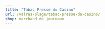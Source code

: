 ```yaml
---
title: "Tabac Presse du Casino"
url: /valras-plage/tabac-presse-du-casino/
shop: marchand de journaux
---
```

